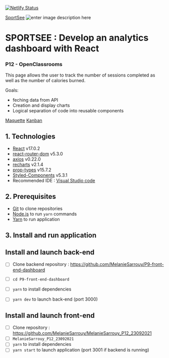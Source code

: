[![Netlify Status](https://api.netlify.com/api/v1/badges/818fd35c-fd6f-424a-817d-b3ba8b90f30c/deploy-status)](https://app.netlify.com/sites/sportseep12/deploys)

[SportSee](https://sportseep12.netlify.app/)
![enter image description here](https://media.giphy.com/media/iFmw13LV1hHhViPPWz/giphy.gif)
# SPORTSEE : Develop an analytics dashboard with React

### P12 - OpenClassrooms

  
This page allows the user to track the number of sessions completed as well as the number of calories burned.

  
Goals:

- feching data from API
- Creation and display charts
- Logical separation of code into reusable components
  

[Maquette](https://www.figma.com/file/BMomGVZqLZb811mDMShpLu/UI-design-Sportify-FR)
[Kanban](https://www.notion.so/Tableau-de-bord-SportSee-6686aa4b5f44417881a4884c9af5669e)  
  

## 1. Technologies

  
-  [React](https://reactjs.org/) v17.0.2
-  [react-router-dom](https://reactrouter.com/web/guides/quick-start) v5.3.0
-  [axios](https://www.npmjs.com/package/axios) v0.22.0
-  [recharts](https://recharts.org/en-US/) v2.1.4
-  [prop-types](https://www.npmjs.com/package/prop-types) v15.7.2
-  [Styled-Components](https://styled-components.com/) v5.3.1
- Recommended IDE : [Visual Studio code](https://code.visualstudio.com/)
  

## 2. Prerequisites

  
-  [Git](https://git-scm.com/) to clone repositories
-  [Node.js](https://nodejs.org/en/) to run `yarn` commands
-  [Yarn](https://yarnpkg.com/) to run application
  

## 3. Install and run application
  

## Install and launch back-end

  
- [ ] Clone backend repository : https://github.com/MelanieSarrouy/P9-front-end-dashboard
- [ ] `cd P9-front-end-dashboard`
- [ ] `yarn` to install dependencies
- [ ] `yarn dev` to launch back-end (port 3000)
  

## Install and launch front-end
  

- [ ] Clone repository : https://github.com/MelanieSarrouy/MelanieSarrouy_P12_23092021
- [ ] `MelanieSarrouy_P12_23092021`
- [ ] `yarn` to install dependencies
- [ ] `yarn start` to launch application (port 3001 if backend is running)
